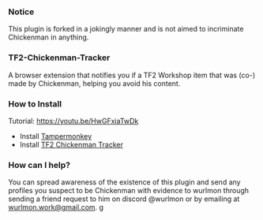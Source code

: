 ### Notice

This plugin is forked in a jokingly manner and is not aimed to incriminate Chickenman in anything.

### TF2-Chickenman-Tracker

A browser extension that notifies you if a TF2 Workshop item that was (co-) made by Chickenman, helping you avoid his content.

### How to Install
Tutorial: https://youtu.be/HwGFxiaTwDk 

- Install [Tampermonkey](https://www.tampermonkey.net/)
- Install [TF2 Chickenman Tracker](https://github.com/wurlmon/TF2-Chickenman-Tracker/raw/refs/heads/main/tf2-chickenman-tracker.user.js)

### How can I help?

You can spread awareness of the existence of this plugin and send any profiles you suspect to be Chickenman with evidence to wurlmon through sending a friend request to him on discord @wurlmon or by emailing at wurlmon.work@gmail.com.
g